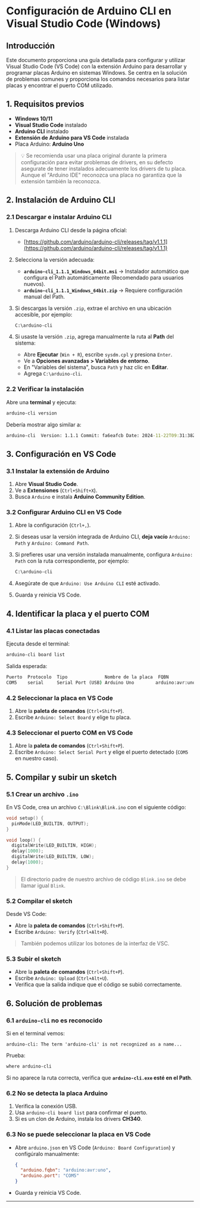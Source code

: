# Configuración de Arduino CLI en Visual Studio Code (Windows)

## Introducción

Este documento proporciona una guía detallada para configurar y utilizar Visual Studio Code (VS Code) con la extensión Arduino para desarrollar y programar placas Arduino en sistemas Windows. Se centra en la solución de problemas comunes y proporciona los comandos necesarios para listar placas y encontrar el puerto COM utilizado.

## 1. Requisitos previos

- **Windows 10/11**
- **Visual Studio Code** instalado
- **Arduino CLI** instalado
- **Extensión de Arduino para VS Code** instalada
- Placa Arduino: **Arduino Uno**

> 💡 Se recomienda usar una placa original durante la primera configuración para evitar problemas de drivers, en su defecto asegurate de tener instalados adecuamente los drivers de tu placa. Aunque el "Arduino IDE" reconozca una placa no garantiza que la extensión también la reconozca.

## 2. Instalación de Arduino CLI

### 2.1 Descargar e instalar Arduino CLI

1. Descarga Arduino CLI desde la página oficial:
   - [https://github.com/arduino/arduino-cli/releases/tag/v1.1.1](https://github.com/arduino/arduino-cli/releases/tag/v1.1.1)
2. Selecciona la versión adecuada:
   - **`arduino-cli_1.1.1_Windows_64bit.msi`** → Instalador automático que configura el Path automáticamente (Recomendado para usuarios nuevos).
   - **`arduino-cli_1.1.1_Windows_64bit.zip`** → Requiere configuración manual del Path.
3. Si descargas la versión `.zip`, extrae el archivo en una ubicación accesible, por ejemplo:

   ```cmd
   C:\arduino-cli
   ```

4. Si usaste la versión `.zip`, agrega manualmente la ruta al **Path** del sistema:
   - Abre **Ejecutar** (`Win + R`), escribe `sysdm.cpl` y presiona `Enter`.
   - Ve a **Opciones avanzadas > Variables de entorno**.
   - En "Variables del sistema", busca `Path` y haz clic en **Editar**.
   - Agrega `C:\arduino-cli`.

### 2.2 Verificar la instalación

Abre una **terminal** y ejecuta:

```cmd
arduino-cli version
```

Debería mostrar algo similar a:

```cmd
arduino-cli  Version: 1.1.1 Commit: fa6eafcb Date: 2024-11-22T09:31:38Z
```

## 3. Configuración en VS Code

### 3.1 Instalar la extensión de Arduino

1. Abre **Visual Studio Code**.
2. Ve a **Extensiones** (`Ctrl+Shift+X`).
3. Busca `Arduino` e instala **Arduino Community Edition**.

### 3.2 Configurar Arduino CLI en VS Code

1. Abre la configuración (`Ctrl+,`).
2. Si deseas usar la versión integrada de Arduino CLI, **deja vacío** `Arduino: Path` y `Arduino: Command Path`.
3. Si prefieres usar una versión instalada manualmente, configura `Arduino: Path` con la ruta correspondiente, por ejemplo:

   ```cmd
   C:\arduino-cli
   ```

4. Asegúrate de que `Arduino: Use Arduino CLI` esté activado.
5. Guarda y reinicia VS Code.

## 4. Identificar la placa y el puerto COM

### 4.1 Listar las placas conectadas

Ejecuta desde el terminal:

```sh
arduino-cli board list
```

Salida esperada:

```cmd
Puerto  Protocolo  Tipo              Nombre de la placa  FQBN            Núcleo
COM5    serial     Serial Port (USB) Arduino Uno        arduino:avr:uno arduino:avr
```

### 4.2 Seleccionar la placa en VS Code

1. Abre la **paleta de comandos** (`Ctrl+Shift+P`).
2. Escribe `Arduino: Select Board` y elige tu placa.

### 4.3 Seleccionar el puerto COM en VS Code

1. Abre la **paleta de comandos** (`Ctrl+Shift+P`).
2. Escribe `Arduino: Select Serial Port` y elige el puerto detectado (`COM5` en  nuestro caso).

## 5. Compilar y subir un sketch

### 5.1 Crear un archivo `.ino`

En VS Code, crea un archivo `C:\Blink\Blink.ino` con el siguiente código:

```cpp
void setup() {
  pinMode(LED_BUILTIN, OUTPUT);
}

void loop() {
  digitalWrite(LED_BUILTIN, HIGH);
  delay(1000);
  digitalWrite(LED_BUILTIN, LOW);
  delay(1000);
}
```

> El directorio padre de nuestro archivo de código `Blink.ino` se debe llamar igual `Blink`.

### 5.2 Compilar el sketch

Desde VS Code:

- Abre la **paleta de comandos** (`Ctrl+Shift+P`).
- Escribe `Arduino: Verify` (`Ctrl+Alt+R`).

> También podemos utilizar los botones de la interfaz de VSC.

### 5.3 Subir el sketch

- Abre la **paleta de comandos** (`Ctrl+Shift+P`).
- Escribe `Arduino: Upload` (`Ctrl+Alt+U`).
- Verifica que la salida indique que el código se subió correctamente.

## 6. Solución de problemas

### 6.1 `arduino-cli` no es reconocido

Si en el terminal vemos:

```terminal
arduino-cli: The term 'arduino-cli' is not recognized as a name...
```

Prueba:

```sh
where arduino-cli
```

Si no aparece la ruta correcta, verifica que **`arduino-cli.exe` esté en el Path**.

### 6.2 No se detecta la placa Arduino

1. Verifica la conexión USB.
2. Usa `arduino-cli board list` para confirmar el puerto.
3. Si es un clon de Arduino, instala los drivers **CH340**.

### 6.3 No se puede seleccionar la placa en VS Code

- Abre `arduino.json` en VS Code (`Arduino: Board Configuration`) y configúralo manualmente:

  ```json
  {
    "arduino.fqbn": "arduino:avr:uno",
    "arduino.port": "COM5"
  }
  ```

- Guarda y reinicia VS Code.

---
